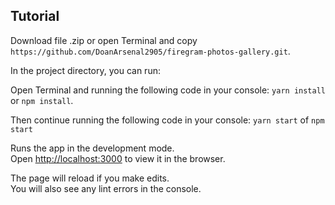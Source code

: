 ## Tutorial

Download file .zip or open Terminal and copy `https://github.com/DoanArsenal2905/firegram-photos-gallery.git`.

In the project directory, you can run:

Open Terminal and running the following code in your console: `yarn install` or `npm install`.

Then continue running the following code in your console: `yarn start` of `npm start`

Runs the app in the development mode.<br />
Open [http://localhost:3000](http://localhost:3000) to view it in the browser.

The page will reload if you make edits.<br />
You will also see any lint errors in the console.